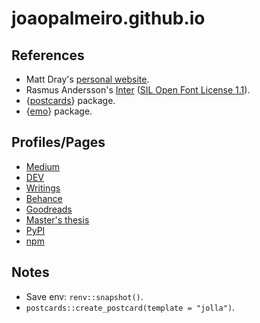 # joaopalmeiro.github.io

## References

- Matt Dray's [personal website](https://github.com/matt-dray/postcard).
- Rasmus Andersson's [Inter](https://rsms.me/inter/) ([SIL Open Font License 1.1](https://choosealicense.com/licenses/ofl-1.1/)).
- {[postcards](https://github.com/seankross/postcards)} package.
- {[emo](https://github.com/hadley/emo)} package.

## Profiles/Pages

- [Medium](https://joaompalmeiro.medium.com/)
- [DEV](https://dev.to/joaompalmeiro)
- [Writings](https://joaopalmeirowritings.vercel.app/)
- [Behance](https://www.behance.net/joaopalmeiro)
- [Goodreads](https://www.goodreads.com/joaopalmeiro)
- [Master's thesis](http://hdl.handle.net/10362/119698)
- [PyPI](https://pypi.org/user/joaopalmeiro/)
- [npm](https://www.npmjs.com/~joaopalmeiro)

## Notes

- Save env: `renv::snapshot()`.
- `postcards::create_postcard(template = "jolla")`.
